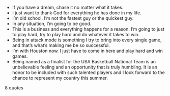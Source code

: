  - If you have a dream, chase it no matter what it takes.
 - I just want to thank God for everything he has done in my life.
 - I’m old school. I’m not the fastest guy or the quickest guy.
 - In any situation, I’m going to be good.
 - This is a business and everything happens for a reason. I’m going to just to play hard, try to play hard and do whatever it takes to win.
 - Being in attack mode is something I try to bring into every single game, and that’s what’s making me be so successful.
 - I’m with Houston now. I just have to come in here and play hard and win games.
 - Being named as a finalist for the USA Basketball National Team is an unbelievable feeling and an opportunity that is truly humbling. It is an honor to be included with such talented players and I look forward to the chance to represent my country this summer.

8 quotes